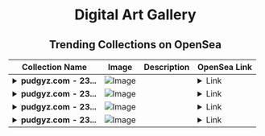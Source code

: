 <div align="center">

# Digital Art Gallery

## Trending Collections on OpenSea

| Collection Name                       | Image                                                                                     | Description                       | OpenSea Link                                                                                          |
|---------------------------------------|-------------------------------------------------------------------------------------------|-----------------------------------|--------------------------------------------------------------------------------------------------------|
| **<details><summary>pudgyz.com - 23...</summary>pudgyz.com - 233.000$ Drop</details>** | ![Image](https://i.seadn.io/s/raw/files/f0dc790f330a5da82dee7afb61c9d684.png?w=500&auto=format?w=200&auto=format) |  | <details><summary>Link</summary>[pudgyz.com - 233.000$ Drop](https://opensea.io/collection/pudgyz-com-233-000-drop-1329)</details> |
| **<details><summary>pudgyz.com - 23...</summary>pudgyz.com - 233.000$ Drop</details>** | ![Image](https://i.seadn.io/s/raw/files/f0dc790f330a5da82dee7afb61c9d684.png?w=500&auto=format?w=200&auto=format) |  | <details><summary>Link</summary>[pudgyz.com - 233.000$ Drop](https://opensea.io/collection/pudgyz-com-233-000-drop-1328)</details> |
| **<details><summary>pudgyz.com - 23...</summary>pudgyz.com - 233.000$ Drop</details>** | ![Image](https://i.seadn.io/s/raw/files/f0dc790f330a5da82dee7afb61c9d684.png?w=500&auto=format?w=200&auto=format) |  | <details><summary>Link</summary>[pudgyz.com - 233.000$ Drop](https://opensea.io/collection/pudgyz-com-233-000-drop-1327)</details> |
| **<details><summary>pudgyz.com - 23...</summary>pudgyz.com - 233.000$ Drop</details>** | ![Image](https://i.seadn.io/s/raw/files/f0dc790f330a5da82dee7afb61c9d684.png?w=500&auto=format?w=200&auto=format) |  | <details><summary>Link</summary>[pudgyz.com - 233.000$ Drop](https://opensea.io/collection/pudgyz-com-233-000-drop-1326)</details> |

</div>